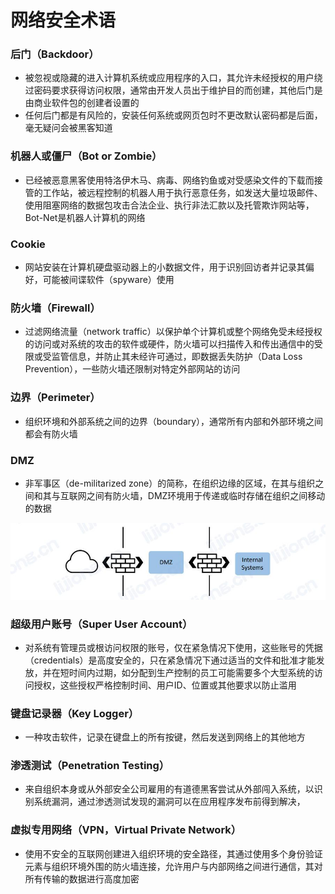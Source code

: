 # **网络安全术语**

### 后门（Backdoor）

- 被忽视或隐藏的进入计算机系统或应用程序的入口，其允许未经授权的用户绕过密码要求获得访问权限，通常由开发人员出于维护目的而创建，其他后门是由商业软件包的创建者设置的
- 任何后门都是有风险的，安装任何系统或网页包时不更改默认密码都是后面，毫无疑问会被黑客知道

### 机器人或僵尸（Bot or Zombie）

- 已经被恶意黑客使用特洛伊木马、病毒、网络钓鱼或对受感染文件的下载而接管的工作站，被远程控制的机器人用于执行恶意任务，如发送大量垃圾邮件、使用阻塞网络的数据包攻击合法企业、执行非法汇款以及托管欺诈网站等，Bot-Net是机器人计算机的网络

### Cookie

- 网站安装在计算机硬盘驱动器上的小数据文件，用于识别回访者并记录其偏好，可能被间谍软件（spyware）使用

### 防火墙（Firewall）

- 过滤网络流量（network traffic）以保护单个计算机或整个网络免受未经授权的访问或对系统的攻击的软件或硬件，防火墙可以扫描传入和传出通信中的受限或受监管信息，并防止其未经许可通过，即数据丢失防护（Data Loss Prevention），一些防火墙还限制对特定外部网站的访问

### 边界（Perimeter）

- 组织环境和外部系统之间的边界（boundary），通常所有内部和外部环境之间都会有防火墙

### DMZ

- 非军事区（de-militarized zone）的简称，在组织边缘的区域，在其与组织之间和其与互联网之间有防火墙，DMZ环境用于传递或临时存储在组织之间移动的数据

![](assets/网络安全术语/DMZ.jpg)

### 超级用户账号（Super User Account）

- 对系统有管理员或根访问权限的账号，仅在紧急情况下使用，这些账号的凭据（credentials）是高度安全的，只在紧急情况下通过适当的文件和批准才能发放，并在短时间内过期，如分配到生产控制的员工可能需要多个大型系统的访问授权，这些授权严格控制时间、用户ID、位置或其他要求以防止滥用

### 键盘记录器（Key Logger）

- 一种攻击软件，记录在键盘上的所有按键，然后发送到网络上的其他地方

### 渗透测试（Penetration Testing）

- 来自组织本身或从外部安全公司雇用的有道德黑客尝试从外部闯入系统，以识别系统漏洞，通过渗透测试发现的漏洞可以在应用程序发布前得到解决，

### 虚拟专用网络（VPN，Virtual Private Network）

- 使用不安全的互联网创建进入组织环境的安全路径，其通过使用多个身份验证元素与组织环境外围的防火墙连接，允许用户与内部网络之间进行通信，其对所有传输的数据进行高度加密